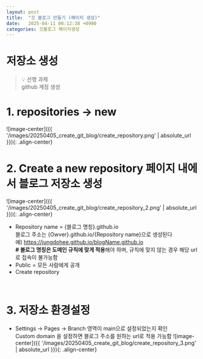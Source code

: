 ```yaml
---
layout: post
title:  "깃 블로그 만들기 (페이지 생성)"
date:   2025-04-11 00:12:38 +0900
categories: 깃블로그 페이지생성
---
```


# 저장소 생성

> 💡 선행 과제   
> github 계정 생성

# 1. repositories → new
![image-center]({{ '/images/20250405_create_git_blog/create_repository.png' | absolute_url }}){: .align-center}

# 2. Create a new repository 페이지 내에서 블로그 저장소 생성
![image-center]({{ '/images/20250405_create_git_blog/create_repository_2.png' | absolute_url }}){: .align-center}

- Repository name = {블로그 명칭}.github.io  
    블로그 주소는 {Owver}.github.io/{Repository name}으로 생성된다  
    예) https://jungdohee.github.io/blogName.github.io  
    **# 블로그 명칭은 도메인 규칙에 맞게 적용**해야 하며, 규칙에 맞지 않는 경우 해당 url로 접속이 불가능함
- Public = 모든 사람에게 공개
- Create repository

&nbsp;
# 3. 저장소 환경설정 
- Settings → Pages → Branch 영역이 main으로 설정되었는지 확인   
Custom domain 을 설정하면 블로그 주소를 원하는 url로 적용 가능함
![image-center]({{ '/images/20250405_create_git_blog/create_repository_3.png' | absolute_url }}){: .align-center}
